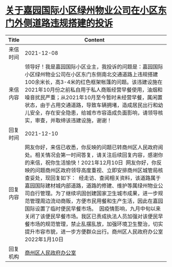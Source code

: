 # <a href="http://www.shangluo.gov.cn/zmhd/ldxxxx.jsp?urltype=leadermail.LeaderMailContentUrl&wbtreeid=1112&leadermailid=8321">关于嘉园国际小区绿州物业公司在小区东门外侧道路违规搭建的投诉</a>
|Title|Content|
|:---:|---|
|来信时间|2021-12-08|
|来信内容|领导好！我是嘉园国际小区业主，我投诉的问题是：嘉园国际小区绿州物业公司在小区东门东侧南北交通道路上违规搭建100余米长，高3-4米的红色框架帐篷的问题。该违建设施在2021年10月份之前私自用于私人商贩经营早餐使用，油烟和噪音扰民严重；从2021年10月至今暂时未经营早餐，属闲置状态，由于占用交通道路，导致车辆拥堵，造成居民出行和幼儿安全，存在安全隐患，给城市市容造成负面影响，请领导核实，审查，并取缔该违建设施，谢谢！|
|回复时间|2021-12-10|
|回复内容|网友你好，来信已收悉，你反映的问题已转商州区人民政府阅处。相关情况会第一时间答复，请关注后续回复内容，感谢你的来信，祝你生活愉快！2021年12月10日  网友你好，你反映的问题商州区政府领导高度重视、立即安排商州区城管局核查妥处，现回复如下：  经走访、查阅相关资料，该道路属于嘉园国际建材城内部道路，道路的修建、维护等属绿州物业公司自行管理。为了继续巩固创建国家卫生城市成果，进一步规范管理周边流动商贩，方便市民用餐和生产生活，因此在嘉园国际设置了临时便民早餐市场。  因疫情影响，九月中旬以来关闭了该便民早餐市场。我区已责成执法人员加强对该便民早餐市场的规范管理，禁止乱摆乱放，加强环境卫生整治，切实提升市容市貌，进一步方便群众出行。商州区人民政府办公室2022年1月10日|
|回复机构|<a href="../../categories/agencies/商州区人民政府办公室.md">商州区人民政府办公室</a>|
